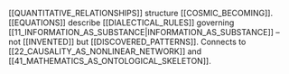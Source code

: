 [[QUANTITATIVE_RELATIONSHIPS]] structure [[COSMIC_BECOMING]]. [[EQUATIONS]] describe [[DIALECTICAL_RULES]] governing [[11_INFORMATION_AS_SUBSTANCE|INFORMATION_AS_SUBSTANCE]] – not [[INVENTED]] but [[DISCOVERED_PATTERNS]]. Connects to [[22_CAUSALITY_AS_NONLINEAR_NETWORK]] and [[41_MATHEMATICS_AS_ONTOLOGICAL_SKELETON]].
